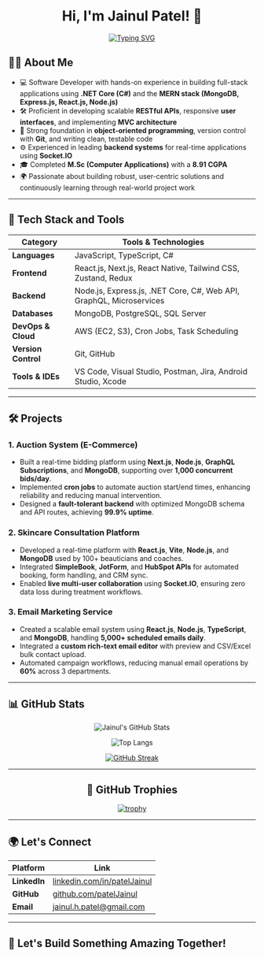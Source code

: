 <div align="center">

# Hi, I'm Jainul Patel! 👋

[![Typing SVG](https://readme-typing-svg.demolab.com?font=Fira+Code&weight=500&size=24&pause=1000&color=F75C7E&center=true&vCenter=true&width=435&lines=Full-Stack+Developer;Freelancer;Open+Source+Contributor;Tech+Enthusiast)](https://git.io/typing-svg)
</div>

## 👨‍💻 About Me

- 💻 Software Developer with hands-on experience in building full-stack applications using **.NET Core (C#)** and the **MERN stack (MongoDB, Express.js, React.js, Node.js)**
- 🛠️ Proficient in developing scalable **RESTful APIs**, responsive **user interfaces**, and implementing **MVC architecture**
- 📐 Strong foundation in **object-oriented programming**, version control with **Git**, and writing clean, testable code
- ⚙️ Experienced in leading **backend systems** for real-time applications using **Socket.IO**
- 🎓 Completed **M.Sc (Computer Applications)** with a **8.91 CGPA**
- 🌍 Passionate about building robust, user-centric solutions and continuously learning through real-world project work

---

## 🚀 Tech Stack and Tools

| **Category**        | **Tools & Technologies**                                                                                           |
|---------------------|--------------------------------------------------------------------------------------------------------------------|
| **Languages**        | JavaScript, TypeScript, C#                                                                                        |
| **Frontend**         | React.js, Next.js, React Native, Tailwind CSS, Zustand, Redux                                                    |
| **Backend**          | Node.js, Express.js, .NET Core, C#, Web API, GraphQL, Microservices                                              |
| **Databases**        | MongoDB, PostgreSQL, SQL Server                                                                                   |
| **DevOps & Cloud**   | AWS (EC2, S3), Cron Jobs, Task Scheduling                                                                         |
| **Version Control**  | Git, GitHub                                                                                                       |
| **Tools & IDEs**     | VS Code, Visual Studio, Postman, Jira, Android Studio, Xcode                                                     |

---

## 🛠️ Projects

### **1. Auction System (E-Commerce)**  
- Built a real-time bidding platform using **Next.js**, **Node.js**, **GraphQL Subscriptions**, and **MongoDB**, supporting over **1,000 concurrent bids/day**.  
- Implemented **cron jobs** to automate auction start/end times, enhancing reliability and reducing manual intervention.  
- Designed a **fault-tolerant backend** with optimized MongoDB schema and API routes, achieving **99.9% uptime**.

### **2. Skincare Consultation Platform**  
- Developed a real-time platform with **React.js**, **Vite**, **Node.js**, and **MongoDB** used by 100+ beauticians and coaches.  
- Integrated **SimpleBook**, **JotForm**, and **HubSpot APIs** for automated booking, form handling, and CRM sync.  
- Enabled **live multi-user collaboration** using **Socket.IO**, ensuring zero data loss during treatment workflows.

### **3. Email Marketing Service**  
- Created a scalable email system using **React.js**, **Node.js**, **TypeScript**, and **MongoDB**, handling **5,000+ scheduled emails daily**.  
- Integrated a **custom rich-text email editor** with preview and CSV/Excel bulk contact upload.  
- Automated campaign workflows, reducing manual email operations by **60%** across 3 departments.

---

## 📊 GitHub Stats

<div align="center">

![Jainul's GitHub Stats](https://github-readme-stats.vercel.app/api?username=patelJainul&show_icons=true&theme=radical)

![Top Langs](https://github-readme-stats.vercel.app/api/top-langs/?username=patelJainul&layout=compact&theme=radical)

[![GitHub Streak](https://nirzak-streak-stats.vercel.app/?user=patelJainul&theme=radical&exclude_days=Sat%2CSun)](https://git.io/streak-stats)

---

## 🏅 GitHub Trophies

[![trophy](https://github-profile-trophy.vercel.app/?username=patelJainul&theme=radical&row=1&column=7)](https://github.com/ryo-ma/github-profile-trophy)

</div>

---

## 🌍 Let's Connect

| Platform        | Link                                                                 |
|-----------------|----------------------------------------------------------------------|
| **LinkedIn**    | [linkedin.com/in/patelJainul](https://www.linkedin.com/in/patel-Jainul) |
| **GitHub**      | [github.com/patelJainul](https://github.com/patelJainul)             |
| **Email**       | [jainul.h.patel@gmail.com](mailto:jainul.h.patel@gmail.com)               |

---

## 🚀 Let's Build Something Amazing Together! 
